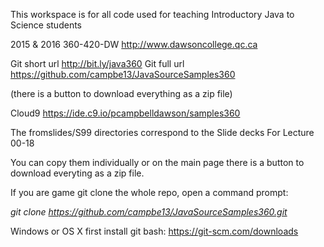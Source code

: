 This workspace is for all code used for
teaching Introductory Java to Science students

2015 & 2016  360-420-DW 
http://www.dawsoncollege.qc.ca

Git short url http://bit.ly/java360
Git full url  https://github.com/campbe13/JavaSourceSamples360

(there is a button to download everything as a zip file)

Cloud9 https://ide.c9.io/pcampbelldawson/samples360

The fromslides/S99 directories correspond to 
the Slide decks  For Lecture 00-18

You can copy them individually or on the main page there
is a button to download everyting as a zip file.

If you are game git clone the whole repo, open a command prompt:

*git clone https://github.com/campbe13/JavaSourceSamples360.git*

Windows or OS X first install git bash: https://git-scm.com/downloads